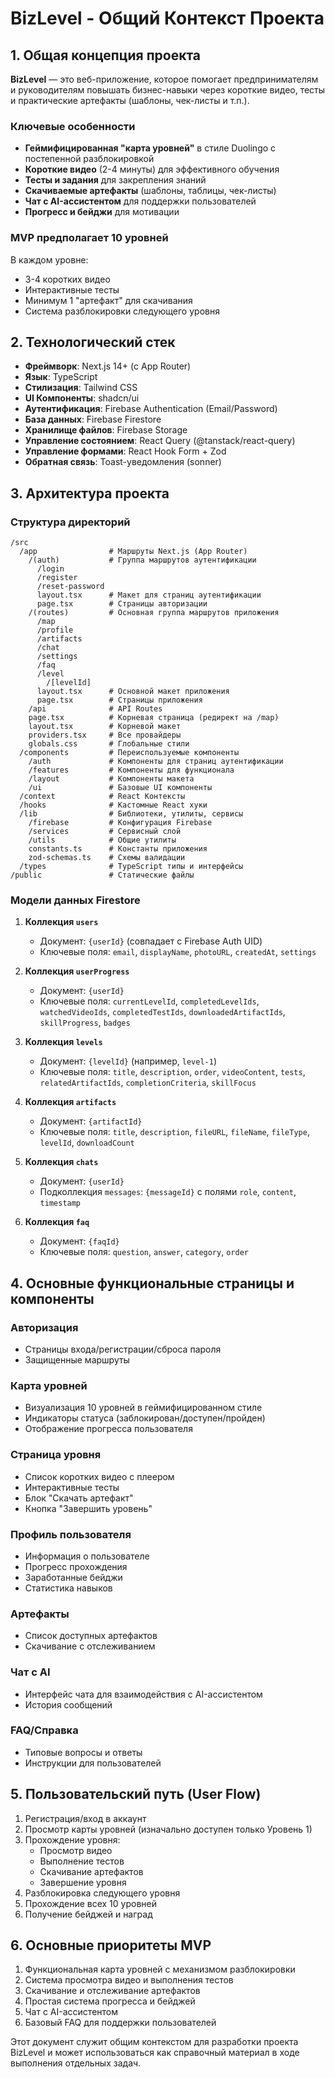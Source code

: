 # BizLevel - Общий Контекст Проекта

## 1. Общая концепция проекта

**BizLevel** — это веб-приложение, которое помогает предпринимателям и руководителям повышать бизнес-навыки через короткие видео, тесты и практические артефакты (шаблоны, чек-листы и т.п.).

### Ключевые особенности
- **Геймифицированная "карта уровней"** в стиле Duolingo с постепенной разблокировкой
- **Короткие видео** (2-4 минуты) для эффективного обучения
- **Тесты и задания** для закрепления знаний
- **Скачиваемые артефакты** (шаблоны, таблицы, чек-листы)
- **Чат с AI-ассистентом** для поддержки пользователей
- **Прогресс и бейджи** для мотивации

### MVP предполагает 10 уровней
В каждом уровне:
- 3-4 коротких видео
- Интерактивные тесты
- Минимум 1 "артефакт" для скачивания
- Система разблокировки следующего уровня

## 2. Технологический стек

- **Фреймворк**: Next.js 14+ (с App Router)
- **Язык**: TypeScript
- **Стилизация**: Tailwind CSS
- **UI Компоненты**: shadcn/ui
- **Аутентификация**: Firebase Authentication (Email/Password)
- **База данных**: Firebase Firestore
- **Хранилище файлов**: Firebase Storage
- **Управление состоянием**: React Query (@tanstack/react-query)
- **Управление формами**: React Hook Form + Zod
- **Обратная связь**: Toast-уведомления (sonner)

## 3. Архитектура проекта

### Структура директорий

```
/src
  /app                # Маршруты Next.js (App Router)
    /(auth)           # Группа маршрутов аутентификации
      /login
      /register
      /reset-password
      layout.tsx      # Макет для страниц аутентификации
      page.tsx        # Страницы авторизации
    /(routes)         # Основная группа маршрутов приложения
      /map
      /profile
      /artifacts
      /chat
      /settings
      /faq
      /level
        /[levelId]
      layout.tsx      # Основной макет приложения
      page.tsx        # Страницы приложения
    /api              # API Routes
    page.tsx          # Корневая страница (редирект на /map)
    layout.tsx        # Корневой макет
    providers.tsx     # Все провайдеры
    globals.css       # Глобальные стили
  /components         # Переиспользуемые компоненты
    /auth             # Компоненты для страниц аутентификации
    /features         # Компоненты для функционала
    /layout           # Компоненты макета
    /ui               # Базовые UI компоненты
  /context            # React Контексты
  /hooks              # Кастомные React хуки
  /lib                # Библиотеки, утилиты, сервисы
    /firebase         # Конфигурация Firebase
    /services         # Сервисный слой
    /utils            # Общие утилиты
    constants.ts      # Константы приложения
    zod-schemas.ts    # Схемы валидации
  /types              # TypeScript типы и интерфейсы
/public               # Статические файлы
```

### Модели данных Firestore

1. **Коллекция `users`**
   - Документ: `{userId}` (совпадает с Firebase Auth UID)
   - Ключевые поля: `email`, `displayName`, `photoURL`, `createdAt`, `settings`

2. **Коллекция `userProgress`**
   - Документ: `{userId}`
   - Ключевые поля: `currentLevelId`, `completedLevelIds`, `watchedVideoIds`, `completedTestIds`, `downloadedArtifactIds`, `skillProgress`, `badges`

3. **Коллекция `levels`**
   - Документ: `{levelId}` (например, `level-1`)
   - Ключевые поля: `title`, `description`, `order`, `videoContent`, `tests`, `relatedArtifactIds`, `completionCriteria`, `skillFocus`

4. **Коллекция `artifacts`**
   - Документ: `{artifactId}`
   - Ключевые поля: `title`, `description`, `fileURL`, `fileName`, `fileType`, `levelId`, `downloadCount`

5. **Коллекция `chats`**
   - Документ: `{userId}`
   - Подколлекция `messages`: `{messageId}` с полями `role`, `content`, `timestamp`

6. **Коллекция `faq`**
   - Документ: `{faqId}`
   - Ключевые поля: `question`, `answer`, `category`, `order`

## 4. Основные функциональные страницы и компоненты

### Авторизация
- Страницы входа/регистрации/сброса пароля
- Защищенные маршруты

### Карта уровней
- Визуализация 10 уровней в геймифицированном стиле
- Индикаторы статуса (заблокирован/доступен/пройден)
- Отображение прогресса пользователя

### Страница уровня
- Список коротких видео с плеером
- Интерактивные тесты
- Блок "Скачать артефакт"
- Кнопка "Завершить уровень"

### Профиль пользователя
- Информация о пользователе
- Прогресс прохождения
- Заработанные бейджи
- Статистика навыков

### Артефакты
- Список доступных артефактов
- Скачивание с отслеживанием

### Чат с AI
- Интерфейс чата для взаимодействия с AI-ассистентом
- История сообщений

### FAQ/Справка
- Типовые вопросы и ответы
- Инструкции для пользователей

## 5. Пользовательский путь (User Flow)

1. Регистрация/вход в аккаунт
2. Просмотр карты уровней (изначально доступен только Уровень 1)
3. Прохождение уровня:
   - Просмотр видео
   - Выполнение тестов
   - Скачивание артефактов
   - Завершение уровня
4. Разблокировка следующего уровня
5. Прохождение всех 10 уровней
6. Получение бейджей и наград

## 6. Основные приоритеты MVP

1. Функциональная карта уровней с механизмом разблокировки
2. Система просмотра видео и выполнения тестов
3. Скачивание и отслеживание артефактов
4. Простая система прогресса и бейджей
5. Чат с AI-ассистентом
6. Базовый FAQ для поддержки пользователей

Этот документ служит общим контекстом для разработки проекта BizLevel и может использоваться как справочный материал в ходе выполнения отдельных задач.
